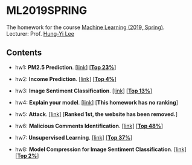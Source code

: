 # ML2019SPRING

The homework for the course [Machine Learning (2019, Spring)](http://speech.ee.ntu.edu.tw/~tlkagk/courses_ML19.html).  
Lecturer: Prof. [Hung-Yi Lee](http://speech.ee.ntu.edu.tw/~tlkagk/index.html)

## Contents

+ hw1: **PM2.5 Prediction**. [[link]](https://ntumlta2019.github.io/ml-web-hw1/) [[**Top 23%**]](https://www.kaggle.com/c/ml2019spring-hw1)

+ hw2: **Income Prediction**. [[link]](https://ntumlta2019.github.io/ml-web-hw2/) [[**Top 4%**]](https://www.kaggle.com/c/ml2019spring-hw2)

+ hw3: **Image Sentiment Classification**. [[link]](https://ntumlta2019.github.io/ml-web-hw3/) [[**Top 13%**]](https://www.kaggle.com/c/ml2019spring-hw3)

+ hw4: **Explain your model**. [[link]](https://ntumlta2019.github.io/ml-web-hw4/) [**This homework has no ranking**]

+ hw5: **Attack**. [[link]](https://docs.google.com/presentation/d/1RdBdCspgjXMnH3qzTS_m4RoQ0sT67VXoT-Oj7MERopA/edit?fbclid=IwAR3n_oSQjUgM9mEoYjAxqSuTJM6iwUq4X0KqanSnIE39gESKWm0j_21hZ-0#slide=id.p) [**Ranked 1st, the website has been removed.**]

+ hw6: **Malicious Comments Identification**. [[link]](https://ntumlta2019.github.io/ml-web-hw6/) [[**Top 48%**]](https://www.kaggle.com/c/ml2019spring-hw6)

+ hw7: **Unsupervised Learning**. [[link]](https://ntumlta2019.github.io/ml-web-hw7/) [[**Top 37%**]](https://www.kaggle.com/c/ml2019spring-hw7)

+ hw8: **Model Compression for Image Sentiment Classification**. [[link]](https://ntumlta2019.github.io/ml-web-hw8/) [[**Top 2%**]](https://www.kaggle.com/c/ml2019spring-hw8)
